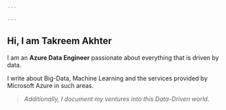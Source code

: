 ```yaml
---

---
```

## Hi, I am Takreem Akhter

I am an **Azure Data Engineer** passionate about everything that is driven by data. 

I write about Big-Data, Machine Learning and the services provided by Microsoft Azure in such areas.


> *Additionally, I document my ventures into this Data-Driven world.* 
